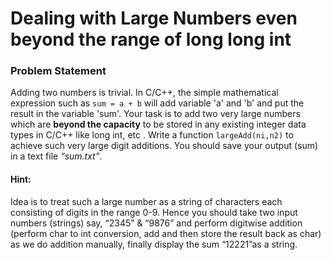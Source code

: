 # Dealing with Large Numbers even beyond the range of long long int

### Problem Statement
Adding two numbers is trivial. In C/C++, the simple mathematical expression such as `sum = a + b` will add variable 'a' and 'b' and put the result in the variable 'sum'. 
Your task is to add two very large numbers which are **beyond the capacity** to be stored in any existing integer data types in C/C++ like long int, etc . 
Write a function `largeAdd(ni,n2)` to achieve such very large digit additions. You should save your output (sum) in a text file *“sum.txt”*.


#### Hint:
Idea is to treat such a large number as a string of characters each consisting of digits in the range 0-9. 
Hence you should take two input numbers (strings) say, “2345” & “9876” and perform digitwise addition (perform char to int conversion, add and then store the result back as char) 
as we do addition manually, finally display the sum “12221”as a string.
